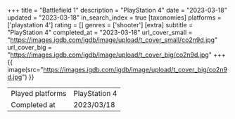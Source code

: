 +++
title = "Battlefield 1"
description = "PlayStation 4"
date = "2023-03-18"
updated = "2023-03-18"
in_search_index = true
[taxonomies]
platforms = ['playstation 4']
rating = []
genres = ['shooter']
[extra]
subtitle = "PlayStation 4"
completed_at = "2023-03-18"
url_cover_small = "https://images.igdb.com/igdb/image/upload/t_cover_small/co2n9d.jpg"
url_cover_big = "https://images.igdb.com/igdb/image/upload/t_cover_big/co2n9d.jpg"
+++
{{ image(src="https://images.igdb.com/igdb/image/upload/t_cover_big/co2n9d.jpg") }}

|              |            |
| ------------ | ---------- |
| Played platforms    | PlayStation 4 |
| Completed at | 2023/03/18 |

